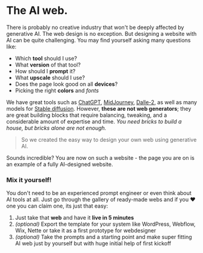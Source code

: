 # The AI web.

There is probably no creative industry that won't be deeply affected by generative AI. The web design is no exception. But designing a website with AI can be quite challenging. You may find yourself asking many questions like:

-   Which **tool** should I use?
-   What **version** of that tool?
-   How should I **prompt** it?
-   What **upscale** should I use?
-   Does the page look good on all **devices**?
-   Picking the right **colors** and _fonts_

We have great tools such as [ChatGPT](https://chat.openai.com/), [MidJourney](https://www.midjourney.com/), [Dalle-2](https://openai.com/dall-e-2), as well as many models for [Stable diffusion](https://stablediffusionweb.com/). However, **these are not web generators**; they are great building blocks that require balancing, tweaking, and a considerable amount of expertise and time. _You need bricks to build a house, but bricks alone are not enough._

> So we created the easy way to design your own web using generative AI.

Sounds incredible? You are now on such a website - the page you are on is an example of a fully AI-designed website.

### Mix it yourself!

You don't need to be an experienced prompt engineer or even think about AI tools at all. Just go through the gallery of ready-made webs and if you ♥️ one you can claim one, its just that easy:

1.  Just take that **web** and have it **live in 5 minutes**
2.  _(optional)_ Export the template for your system like WordPress, Webflow, Wix, Nette or take it as a first prototype for webdesigner
3.  _(optional)_ Take the prompts and a starting point and make super fitting AI web just by yourself but with huge initial help of first kickoff

